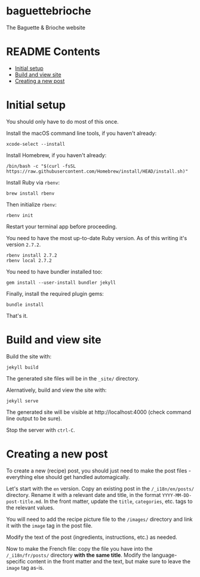# baguettebrioche
The Baguette &amp; Brioche website

# README Contents
* [Initial setup](#initial-setup)
* [Build and view site](#build-and-view-site)
* [Creating a new post](#creating-a-new-post)

# Initial setup

You should only have to do most of this once.

Install the macOS command line tools, if you haven't already:

    xcode-select --install

Install Homebrew, if you haven't already:

    /bin/bash -c "$(curl -fsSL https://raw.githubusercontent.com/Homebrew/install/HEAD/install.sh)"

Install Ruby via `rbenv`:

    brew install rbenv

Then initialize `rbenv`:

    rbenv init

Restart your terminal app before proceeding.

You need to have the most up-to-date Ruby version. As of this writing it's version `2.7.2`.

    rbenv install 2.7.2
    rbenv local 2.7.2

You need to have bundler installed too:

    gem install --user-install bundler jekyll

Finally, install the required plugin gems:

    bundle install

That's it.

# Build and view site

Build the site with:

    jekyll build

The generated site files will be in the `_site/` directory.

Alernatively, build and view the site with:

    jekyll serve

The generated site will be visible at http://localhost:4000 (check command line output to be sure).

Stop the server with `ctrl-C`.



# Creating a new post

To create a new (recipe) post, you should just need to make the post files - everything else should get handled automagically.

Let's start with the `en` version. Copy an existing post in the `/_i18n/en/posts/` directory. Rename it with a relevant date and title, in the format `YYYY-MM-DD-post-title.md`. In the front matter, update the `title`, `categories`, etc. tags to the relevant values.

You will need to add the recipe picture file to the `/images/` directory and link it with the `image` tag in the post file.

Modify the text of the post (ingredients, instructions, etc.) as needed.

Now to make the French file: copy the file you have into the `/_i18n/fr/posts/` directory **with the same title**. Modify the language-specific content in the front matter and the text, but make sure to leave the `image` tag as-is. 

